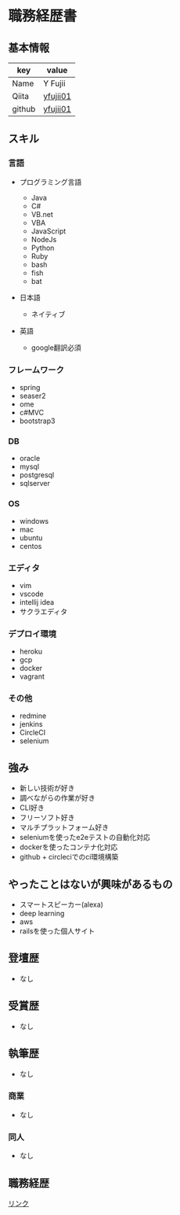 # 職務経歴書

## 基本情報

|key|value|
|---|-----|
|Name|Y Fujii|
|Qiita|[yfujii01](http://qiita.com/yfujii01)|
|github|[yfujii01](http://github.com/yfujii01)|

## スキル

### 言語

- プログラミング言語
  - Java
  - C#
  - VB.net
  - VBA
  - JavaScript
  - NodeJs
  - Python
  - Ruby
  - bash
  - fish
  - bat
  
- 日本語
  - ネイティブ
- 英語
  - google翻訳必須

### フレームワーク

- spring
- seaser2
- ome
- c#MVC
- bootstrap3

### DB

- oracle
- mysql
- postgresql
- sqlserver

### OS

- windows
- mac
- ubuntu
- centos

### エディタ

- vim
- vscode
- intellij idea
- サクラエディタ

### デプロイ環境

- heroku
- gcp
- docker
- vagrant

### その他

- redmine
- jenkins
- CircleCI
- selenium

## 強み

- 新しい技術が好き
- 調べながらの作業が好き
- CLI好き
- フリーソフト好き
- マルチプラットフォーム好き
- seleniumを使ったe2eテストの自動化対応
- dockerを使ったコンテナ化対応
- github + circleciでのci環境構築

## やったことはないが興味があるもの

- スマートスピーカー(alexa)
- deep learning
- aws
- railsを使った個人サイト

## 登壇歴

- なし

## 受賞歴

- なし

## 執筆歴

- なし

### 商業

- なし

### 同人

- なし

## 職務経歴

[リンク](https://docs.google.com/spreadsheets/d/e/2PACX-1vRdXshXcPES9dMRkoB7MIIVeQYzwsL_CMJg_y0mJvByEPpm7pInyULCudaiBrlPmowhn1g_i_mTPt2O/pubhtml)
